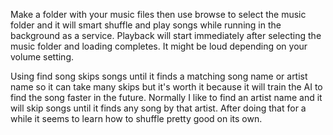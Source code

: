 Make a folder with your music files then use browse to select the music folder and it will smart shuffle and play songs while running in the background as a service. Playback will start immediately after selecting the music folder and loading completes. It might be loud depending on your volume setting.

Using find song skips songs until it finds a matching song name or artist name so it can take many skips but it's worth it because it will train the AI to find the song faster in the future. Normally I like to find an artist name and it will skip songs until it finds any song by that artist. After doing that for a while it seems to learn how to shuffle pretty good on its own.
